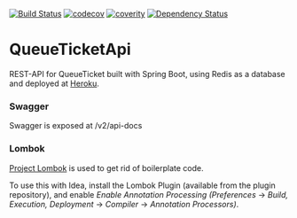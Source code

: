 [![Build Status](https://travis-ci.org/johanaschan/queue-ticket-api.svg?branch=master)](https://travis-ci.org/johanaschan/queue-ticket-service)
[![codecov](https://codecov.io/gh/johanaschan/queue-ticket-api/branch/master/graph/badge.svg)](https://codecov.io/gh/johanaschan/queue-ticket-api)
[![coverity](https://scan.coverity.com/projects/10157/badge.svg)](https://scan.coverity.com/projects/johanaschan-queue-ticket-api)
[![Dependency Status](https://www.versioneye.com/user/projects/57d7afabbf2b4b0050f30acc/badge.svg?style=flat-square)](https://www.versioneye.com/user/projects/57d7afabbf2b4b0050f30acc)

# QueueTicketApi
REST-API for QueueTicket built with Spring Boot, using Redis as a database and deployed at [Heroku](https://queue-ticket-api.herokuapp.com).

### Swagger ###
Swagger is exposed at /v2/api-docs

### Lombok ###
[Project Lombok](http://projectlombok.org/) is used to get rid of boilerplate code.

To use this with Idea, install the Lombok Plugin (available from the plugin repository),
and enable _Enable Annotation Processing_ _(Preferences_ -> _Build, Execution, Deployment_ ->
_Compiler_ -> _Annotation Processors)_.
